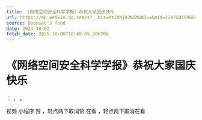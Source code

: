 ```yaml
---
title: 《网络空间安全科学学报》恭祝大家国庆快乐
url: https://mp.weixin.qq.com/s?__biz=MzI0NjU2NDMwNQ==&mid=2247501996&idx=2&sn=89e01c3982279488550a236e09996edc
source: Doonsec's feed
date: 2024-10-02
fetch_date: 2025-10-06T18:49:05.206786
---
```


# 《网络空间安全科学学报》恭祝大家国庆快乐

：
，
。

视频
小程序
赞
，轻点两下取消赞
在看
，轻点两下取消在看